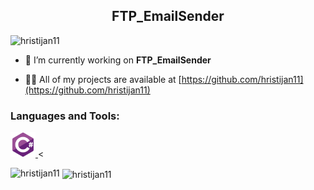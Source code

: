 
<h2 align="center">FTP_EmailSender</h2>

<p align="left"> <img src="https://komarev.com/ghpvc/?username=hristijan11&label=Profile%20views&color=0e75b6&style=flat" alt="hristijan11" /> </p>


- 🔭 I’m currently working on **FTP_EmailSender**

- 👨‍💻 All of my projects are available at [https://github.com/hristijan11](https://github.com/hristijan11)


<p align="left">
</p>

<h3 align="left">Languages and Tools:</h3>
<p align="left"> <a href="https://www.w3schools.com/cs/" target="_blank" rel="noreferrer"> <img src="https://raw.githubusercontent.com/devicons/devicon/master/icons/csharp/csharp-original.svg" alt="csharp" width="40" height="40"/> </a> < </p>

<p><img align="left" src="https://github-readme-stats.vercel.app/api/top-langs?username=hristijan11&show_icons=true&locale=en&layout=compact" alt="hristijan11" /></p>

<p>&nbsp;<img align="center" src="https://github-readme-stats.vercel.app/api?username=hristijan11&show_icons=true&locale=en" alt="hristijan11" /></p>


